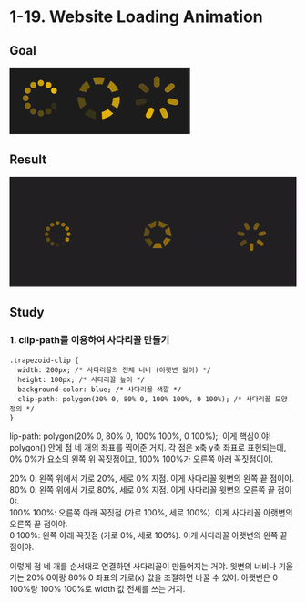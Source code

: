 # 1-19. Website Loading Animation

## Goal

<img src="load.png">

## Result

<img src="result.gif">

## Study

### 1. clip-path를 이용하여 사다리꼴 만들기

```
.trapezoid-clip {
  width: 200px; /* 사다리꼴의 전체 너비 (아랫변 길이) */
  height: 100px; /* 사다리꼴 높이 */
  background-color: blue; /* 사다리꼴 색깔 */
  clip-path: polygon(20% 0, 80% 0, 100% 100%, 0 100%); /* 사다리꼴 모양 정의 */
}

```

lip-path: polygon(20% 0, 80% 0, 100% 100%, 0 100%);: 이게 핵심이야!
polygon() 안에 점 네 개의 좌표를 찍어준 거지. 각 점은 x축 y축 좌표로 표현되는데, 0% 0%가 요소의 왼쪽 위 꼭짓점이고, 100% 100%가 오른쪽 아래 꼭짓점이야.

20% 0: 왼쪽 위에서 가로 20%, 세로 0% 지점. 이게 사다리꼴 윗변의 왼쪽 끝 점이야.  
80% 0: 왼쪽 위에서 가로 80%, 세로 0% 지점. 이게 사다리꼴 윗변의 오른쪽 끝 점이야.  
100% 100%: 오른쪽 아래 꼭짓점 (가로 100%, 세로 100%). 이게 사다리꼴 아랫변의 오른쪽 끝 점이야.  
0 100%: 왼쪽 아래 꼭짓점 (가로 0%, 세로 100%). 이게 사다리꼴 아랫변의 왼쪽 끝 점이야.

이렇게 점 네 개를 순서대로 연결하면 사다리꼴이 만들어지는 거야. 윗변의 너비나 기울기는 20% 0이랑 80% 0 좌표의 가로(x) 값을 조절하면 바꿀 수 있어. 아랫변은 0 100%랑 100% 100%로 width 값 전체를 쓰는 거지.
